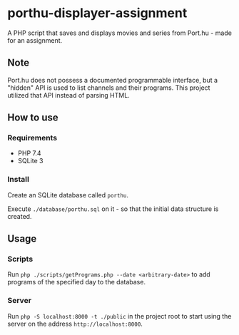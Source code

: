 # porthu-displayer-assignment

A PHP script that saves and displays movies and series from Port.hu - made for an assignment.

## Note

Port.hu does not possess a documented programmable interface, but a "hidden" API is used to list channels and their programs. This project utilized that API instead of parsing HTML.

## How to use

### Requirements

* PHP 7.4
* SQLite 3

### Install

Create an SQLite database called `porthu`.

Execute `./database/porthu.sql` on it - so that the initial data structure is created.

## Usage

### Scripts

Run `php ./scripts/getPrograms.php --date <arbitrary-date>` to add programs of the specified day to the database.

### Server

Run `php -S localhost:8000 -t ./public` in the project root to start using the server on the address `http://localhost:8000`.